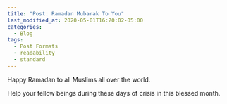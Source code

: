```yaml
---
title: "Post: Ramadan Mubarak To You"
last_modified_at: 2020-05-01T16:20:02-05:00
categories:
  - Blog
tags:
  - Post Formats
  - readability
  - standard
---
```


Happy Ramadan to all Muslims all over the world. 

Help your fellow beings during these days of crisis in this blessed month. 